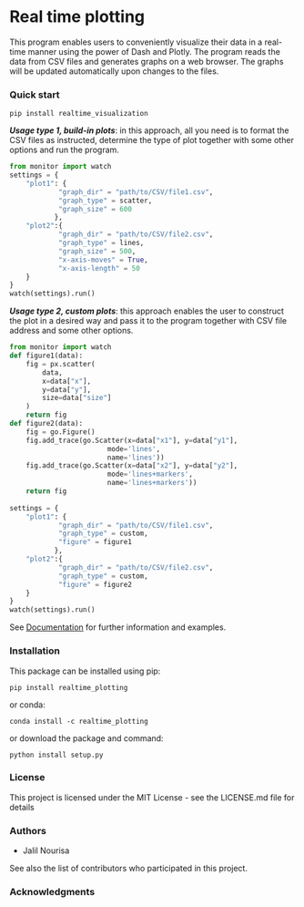 # Real time plotting
This program enables users to conveniently visualize their data in a real-time manner using the power of Dash and Plotly. The program reads the data from CSV files and generates graphs on a web browser. The graphs will be updated automatically upon changes to the files. 

### Quick start
```
pip install realtime_visualization
```
***Usage type 1, build-in plots***: in this approach, all you need is to format the CSV files as instructed, determine the type of plot together with some other options and run the program.
```python
from monitor import watch
settings = {
    "plot1": {
            "graph_dir" = "path/to/CSV/file1.csv",
            "graph_type" = scatter,
            "graph_size" = 600
           },
    "plot2":{
            "graph_dir" = "path/to/CSV/file2.csv",
            "graph_type" = lines,
            "graph_size" = 500,
            "x-axis-moves" = True,
            "x-axis-length" = 50
    }
}
watch(settings).run()
```
***Usage type 2, custom plots***: this approach enables the user to construct the plot in a desired way and pass it to the program together with CSV file address and some other options.
```python
from monitor import watch
def figure1(data):
    fig = px.scatter(
        data,
        x=data["x"],
        y=data["y"],
        size=data["size"]
    )
    return fig
def figure2(data):
    fig = go.Figure()
    fig.add_trace(go.Scatter(x=data["x1"], y=data["y1"],
                        mode='lines',
                        name='lines'))
    fig.add_trace(go.Scatter(x=data["x2"], y=data["y2"],
                        mode='lines+markers',
                        name='lines+markers'))
    return fig
     
settings = {
    "plot1": {
            "graph_dir" = "path/to/CSV/file1.csv",
            "graph_type" = custom,
            "figure" = figure1
           },
    "plot2":{
            "graph_dir" = "path/to/CSV/file2.csv",
            "graph_type" = custom,
            "figure" = figure2
    }
}
watch(settings).run()
```
See [Documentation](https://janursa.github.io/realtime_plotting/) for further information and examples.

### Installation
This package can be installed using pip:
```
pip install realtime_plotting
```
or conda:
```
conda install -c realtime_plotting
```
or download the package and command:
```
python install setup.py
```
### License
This project is licensed under the MIT License - see the LICENSE.md file for details

### Authors
* Jalil Nourisa

See also the list of contributors who participated in this project.
### Acknowledgments




